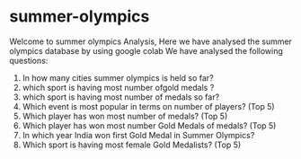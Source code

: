 # summer-olympics

Welcome to summer olympics Analysis, Here we have analysed the summer olympics database by using google colab
We have analysed the following questions:

1. In how many cities summer olympics is held so far?
2. which sport is having most number ofgold medals ?
3. which sport is having most number of medals so far?
4. Which event is most popular in terms on number of players? (Top 5)
5. Which player has won most number of medals? (Top 5)
6. Which player has won most number Gold Medals of medals? (Top 5)
7. In which year India won first Gold Medal in Summer Olympics?
8. Which sport is having most female Gold Medalists? (Top 5)
